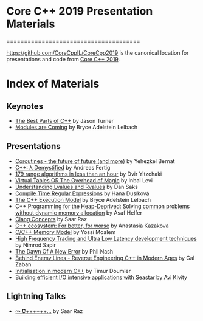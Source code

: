 # Core C++ 2019 Presentation Materials
======================================

https://github.com/CoreCppIL/CoreCpp2019 is the canonical location for presentations
and code from [Core C++ 2019](http://corecpp.org).

# Index of Materials

## Keynotes

 - [The Best Parts of C++](Keynotes/Jason_The_Best_Parts_Of_C++.pdf) by Jason Turner
 - [Modules are Coming]() by Bryce Adelstein Lelbach
 
## Presentations

 - [Coroutines - the future of future (and more)](Presentations/Yehezkel_Coroutines.pdf) by Yehezkel Bernat
 - [C++: λ Demystified](https://www.andreasfertig.info/talks.html) by Andreas Fertig
 - [179 range algorithms in less than an hour](Presentations/Dvir_179_range_algorithms_in_less_than_an_hour.pdf) by Dvir Yitzchaki
 - [Virtual Tables OR The Overhead of Magic](Presentations/Inbal_Virtual_Tables_OR_The_Overhead_Of_Magic.pdf) by Inbal Levi  
 - [Understanding Lvalues and Rvalues](Presentations/) by Dan Saks
 - [Compile Time Regular Expressions](Presentations/) by Hana Dusíková  
 - [The C++ Execution Model](Presentations/) by Bryce Adelstein Lelbach
 - [C++ Programming for the Heap-Deprived: Solving common problems without dynamic memory allocation](Presentations/Asaf_C++_Programming_for_the_Heap-Deprived.pdf) by Asaf Helfer 
 - [Clang Concepts](Presentations/Saar_clang_concepts.pdf) by Saar Raz
 - [C++ ecosystem: For better, for worse](Presentations/Anastasia_Cpp_ecosystem.pdf) by Anastasia Kazakova
 - [C/C++ Memory Model](Presentations/Yossi_Memory_Model.pdf) by Yossi Moalem
 - [High Frequency Trading and Ultra Low Latency development techniques](Presentations/Nimrod_High_Frequency_Trading.pdf) by Nimrod Sapir
 - [The Dawn Of A New Error](Presentations/) by Phil Nash
 - [Behind Enemy Lines - Reverse Engineering C++ in Modern Ages](Presentations/Gal_Behind_Enemy_Lines_Reverse_Engineering_Cpp_in_Modern_Ages.pdf) by Gal Zaban
 - [Initialisation in modern C++](Presentations/Timur_Initialisation_in_modern_C++.pdf) by Timur Doumler
 - [Building efficient I/O intensive applications with Seastar](Presentations/Avi_Building_efficient_IO_intensive_applications_with_Seastar.pdf) by Avi Kivity

 
## Lightning Talks

- [∞ 𝐂++++++…](Presentations/Saar_infinite_cpp_slides.pdf) by Saar Raz
